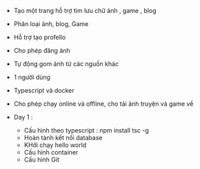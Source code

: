 - Tạo một trang hỗ trợ tìm lưu chữ ảnh , game , blog
- Phân loại ảnh, blog, Game 
- Hỗ trợ tạo profello
- Cho phép đăng ảnh
- Tự động gom ảnh từ các nguồn khác
- 1 người dùng
- Typescript và docker
- Cho phép chạy online và offline, cho tải ảnh truyện và game về

- Day 1 : 
    + Cấu hình theo typescript : npm install tsc -g
    + Hoàn tành kết nối database
    + KHởi chạy hello world
    + Cấu hình container
    + Cấu hình Git 